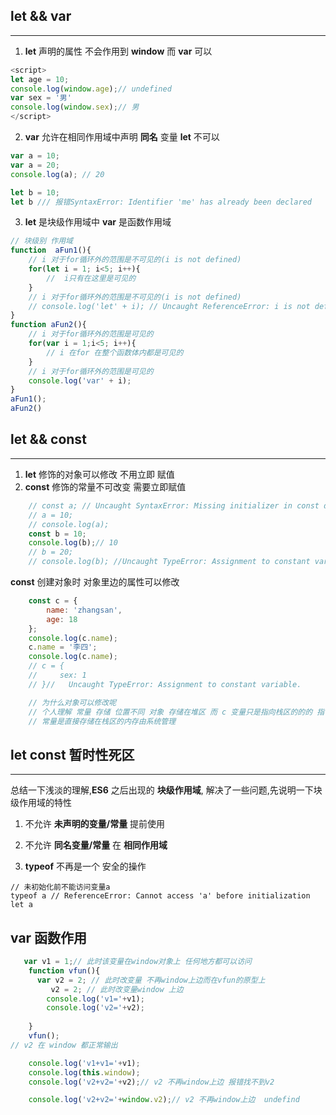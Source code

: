 ## let && var
---
1. **let** 声明的属性 不会作用到 **window** 而 **var** 可以
```js
<script>
let age = 10;
console.log(window.age);// undefined
var sex = '男'
console.log(window.sex);// 男
</script>
```
2. **var** 允许在相同作用域中声明 **同名** 变量 **let** 不可以
```js
var a = 10;
var a = 20;
console.log(a); // 20

let b = 10;
let b /// 报错SyntaxError: Identifier 'me' has already been declared
```
3. **let** 是块级作用域中 **var** 是函数作用域
```js
// 块级别 作用域
function  aFun1(){
    // i 对于for循环外的范围是不可见的(i is not defined)
    for(let i = 1; i<5; i++){
        //  i只有在这里是可见的
    }
    // i 对于for循环外的范围是不可见的(i is not defined)
    // console.log('let' + i); // Uncaught ReferenceError: i is not defined
}
function aFun2(){
    // i 对于for循环外的范围是可见的
    for(var i = 1;i<5; i++){
        // i 在for 在整个函数体内都是可见的
    }
    // i 对于for循环外的范围是可见的
    console.log('var' + i);
}
aFun1();
aFun2()
```

## let && const
---
1. **let** 修饰的对象可以修改 不用立即 赋值
2. **const** 修饰的常量不可改变 需要立即赋值
```js
    // const a; // Uncaught SyntaxError: Missing initializer in const declaration
    // a = 10;
    // console.log(a);
    const b = 10;
    console.log(b);// 10
    // b = 20;
    // console.log(b); //Uncaught TypeError: Assignment to constant variable.
```
**const** 创建对象时 对象里边的属性可以修改
```js
    const c = {
        name: 'zhangsan',
        age: 18
    };
    console.log(c.name);
    c.name = '李四';
    console.log(c.name);
    // c = {
    //     sex: 1
    // }//   Uncaught TypeError: Assignment to constant variable.

    // 为什么对象可以修改呢
    // 个人理解 常量 存储 位置不同 对象 存储在堆区 而 c 变量只是指向栈区的的的 指针 栈区指向堆区 修改时改的堆区
    // 常量是直接存储在栈区的内存由系统管理
```

## let const 暂时性死区
---
总结一下浅淡的理解,**ES6** 之后出现的 **块级作用域**, 解决了一些问题,先说明一下块级作用域的特性

1. 不允许 **未声明的变量/常量** 提前使用

2. 不允许 **同名变量/常量** 在 **相同作用域**

3. **typeof** 不再是一个 安全的操作

```
// 未初始化前不能访问变量a
typeof a // ReferenceError: Cannot access 'a' before initialization
let a
```

## var 函数作用
```js
   var v1 = 1;// 此时该变量在window对象上 任何地方都可以访问
    function vfun(){
      var v2 = 2; // 此时改变量 不再window上边而在vfun的原型上
         v2 = 2; // 此时改变量window 上边
        console.log('v1='+v1);
        console.log('v2='+v2);
        
    }
    vfun();
// v2 在 window 都正常输出

    console.log('v1+v1='+v1);
    console.log(this.window);
    console.log('v2+v2='+v2);// v2 不再window上边 报错找不到v2

    console.log('v2+v2='+window.v2);// v2 不再window上边  undefind
```

